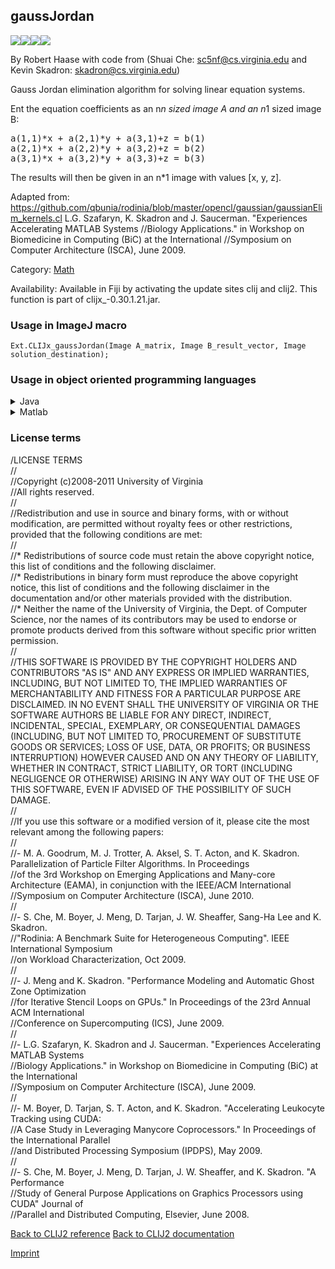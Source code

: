 ## gaussJordan
<img src="images/mini_empty_logo.png"/><img src="images/mini_empty_logo.png"/><img src="images/mini_clijx_logo.png"/><img src="images/mini_empty_logo.png"/>

By Robert Haase with code from (Shuai Che: sc5nf@cs.virginia.edu
and Kevin Skadron: skadron@cs.virginia.edu)

Gauss Jordan elimination algorithm for solving linear equation systems. 

Ent the equation coefficients as an n*n sized image A and an n*1 sized image B:
<pre>a(1,1)*x + a(2,1)*y + a(3,1)+z = b(1)
a(2,1)*x + a(2,2)*y + a(3,2)+z = b(2)
a(3,1)*x + a(3,2)*y + a(3,3)+z = b(3)
</pre>
The results will then be given in an n*1 image with values [x, y, z].

Adapted from: 
https://github.com/qbunia/rodinia/blob/master/opencl/gaussian/gaussianElim_kernels.cl
L.G. Szafaryn, K. Skadron and J. Saucerman. "Experiences Accelerating MATLAB Systems
//Biology Applications." in Workshop on Biomedicine in Computing (BiC) at the International
//Symposium on Computer Architecture (ISCA), June 2009.

Category: [Math](https://clij.github.io/clij2-docs/reference__math)

Availability: Available in Fiji by activating the update sites clij and clij2.
This function is part of clijx_-0.30.1.21.jar.

### Usage in ImageJ macro
```
Ext.CLIJx_gaussJordan(Image A_matrix, Image B_result_vector, Image solution_destination);
```


### Usage in object oriented programming languages



<details>

<summary>
Java
</summary>
<pre class="highlight">// init CLIJ and GPU
import net.haesleinhuepf.clijx.CLIJx;
import net.haesleinhuepf.clij.clearcl.ClearCLBuffer;
CLIJx clijx = CLIJx.getInstance();

// get input parameters
ClearCLBuffer A_matrix = clijx.push(A_matrixImagePlus);
ClearCLBuffer B_result_vector = clijx.push(B_result_vectorImagePlus);
solution_destination = clijx.create(A_matrix);
</pre>

<pre class="highlight">
// Execute operation on GPU
clijx.gaussJordan(A_matrix, B_result_vector, solution_destination);
</pre>

<pre class="highlight">
// show result
solution_destinationImagePlus = clijx.pull(solution_destination);
solution_destinationImagePlus.show();

// cleanup memory on GPU
clijx.release(A_matrix);
clijx.release(B_result_vector);
clijx.release(solution_destination);
</pre>

</details>



<details>

<summary>
Matlab
</summary>
<pre class="highlight">% init CLIJ and GPU
clijx = init_clatlabx();

% get input parameters
A_matrix = clijx.pushMat(A_matrix_matrix);
B_result_vector = clijx.pushMat(B_result_vector_matrix);
solution_destination = clijx.create(A_matrix);
</pre>

<pre class="highlight">
% Execute operation on GPU
clijx.gaussJordan(A_matrix, B_result_vector, solution_destination);
</pre>

<pre class="highlight">
% show result
solution_destination = clijx.pullMat(solution_destination)

% cleanup memory on GPU
clijx.release(A_matrix);
clijx.release(B_result_vector);
clijx.release(solution_destination);
</pre>

</details>





### License terms
/LICENSE TERMS  
//  
//Copyright (c)2008-2011 University of Virginia  
//All rights reserved.  
//  
//Redistribution and use in source and binary forms, with or without modification, are permitted without royalty fees or other restrictions, provided that the following conditions are met:  
//  
//* Redistributions of source code must retain the above copyright notice, this list of conditions and the following disclaimer.  
//* Redistributions in binary form must reproduce the above copyright notice, this list of conditions and the following disclaimer in the documentation and/or other materials provided with the distribution.  
//* Neither the name of the University of Virginia, the Dept. of Computer Science, nor the names of its contributors may be used to endorse or promote products derived from this software without specific prior written permission.  
//  
//THIS SOFTWARE IS PROVIDED BY THE COPYRIGHT HOLDERS AND CONTRIBUTORS "AS IS" AND ANY EXPRESS OR IMPLIED WARRANTIES, INCLUDING, BUT NOT LIMITED TO, THE IMPLIED WARRANTIES OF MERCHANTABILITY AND FITNESS FOR A PARTICULAR PURPOSE ARE DISCLAIMED. IN NO EVENT SHALL THE UNIVERSITY OF VIRGINIA OR THE SOFTWARE AUTHORS BE LIABLE FOR ANY DIRECT, INDIRECT, INCIDENTAL, SPECIAL, EXEMPLARY, OR CONSEQUENTIAL DAMAGES (INCLUDING, BUT NOT LIMITED TO, PROCUREMENT OF SUBSTITUTE GOODS OR SERVICES; LOSS OF USE, DATA, OR PROFITS; OR BUSINESS INTERRUPTION) HOWEVER CAUSED AND ON ANY THEORY OF LIABILITY, WHETHER IN CONTRACT, STRICT LIABILITY, OR TORT (INCLUDING NEGLIGENCE OR OTHERWISE) ARISING IN ANY WAY OUT OF THE USE OF THIS SOFTWARE, EVEN IF ADVISED OF THE POSSIBILITY OF SUCH DAMAGE.  
//  
//If you use this software or a modified version of it, please cite the most relevant among the following papers:  
//  
//- M. A. Goodrum, M. J. Trotter, A. Aksel, S. T. Acton, and K. Skadron. Parallelization of Particle Filter Algorithms. In Proceedings  
//of the 3rd Workshop on Emerging Applications and Many-core Architecture (EAMA), in conjunction with the IEEE/ACM International  
//Symposium on Computer Architecture (ISCA), June 2010.  
//  
//- S. Che, M. Boyer, J. Meng, D. Tarjan, J. W. Sheaffer, Sang-Ha Lee and K. Skadron.  
//"Rodinia: A Benchmark Suite for Heterogeneous Computing". IEEE International Symposium  
//on Workload Characterization, Oct 2009.  
//  
//- J. Meng and K. Skadron. "Performance Modeling and Automatic Ghost Zone Optimization  
//for Iterative Stencil Loops on GPUs." In Proceedings of the 23rd Annual ACM International  
//Conference on Supercomputing (ICS), June 2009.  
//  
//- L.G. Szafaryn, K. Skadron and J. Saucerman. "Experiences Accelerating MATLAB Systems  
//Biology Applications." in Workshop on Biomedicine in Computing (BiC) at the International  
//Symposium on Computer Architecture (ISCA), June 2009.  
//  
//- M. Boyer, D. Tarjan, S. T. Acton, and K. Skadron. "Accelerating Leukocyte Tracking using CUDA:  
//A Case Study in Leveraging Manycore Coprocessors." In Proceedings of the International Parallel  
//and Distributed Processing Symposium (IPDPS), May 2009.  
//  
//- S. Che, M. Boyer, J. Meng, D. Tarjan, J. W. Sheaffer, and K. Skadron. "A Performance  
//Study of General Purpose Applications on Graphics Processors using CUDA" Journal of  
//Parallel and Distributed Computing, Elsevier, June 2008.

[Back to CLIJ2 reference](https://clij.github.io/clij2-docs/reference)
[Back to CLIJ2 documentation](https://clij.github.io/clij2-docs)

[Imprint](https://clij.github.io/imprint)
